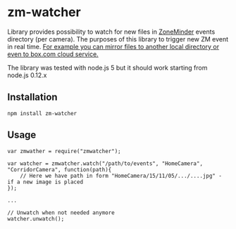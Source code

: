 zm-watcher
=========

Library provides possibility to watch for new files in [ZoneMinder](http://www.zoneminder.com/) events directory (per camera).
The purposes of this library to trigger new ZM event in real time.
[For example you can mirror files to another local directory or even to box.com cloud service.](http://blog.solvek.com/2015/11/zoneminder-mirror.html)

The library was tested with node.js 5 but it should work starting from node.js 0.12.x

## Installation

    npm install zm-watcher
    
## Usage

    var zmwather = require("zmwatcher");
    
    var watcher = zmwatcher.watch("/path/to/events", "HomeCamera", "CorridorCamera", function(path){
        // Here we have path in form "HomeCamera/15/11/05/.../....jpg" - if a new image is placed
    });
       
    ...
    
    // Unwatch when not needed anymore
    watcher.unwatch();
    